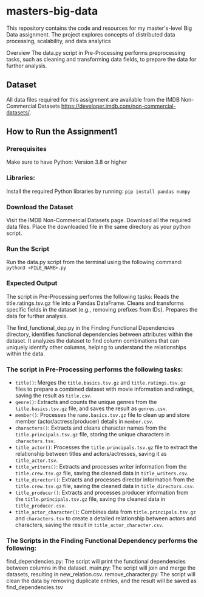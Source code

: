 # masters-big-data
This repository contains the code and resources for my master's-level Big Data assignment. The project explores concepts of distributed data processing, scalability, and data analytics

Overview
The data.py script in Pre-Processing performs preprocessing tasks, such as cleaning and transforming data fields, to prepare the data for further analysis.

## Dataset
All data files required for this assignment are available from the IMDB Non-Commercial Datasets https://developer.imdb.com/non-commercial-datasets/. 

## How to Run the Assignment1

### Prerequisites
Make sure to have Python: Version 3.8 or higher

### Libraries:
Install the required Python libraries by running:
`pip install pandas numpy`

### Download the Dataset
Visit the IMDB Non-Commercial Datasets page.
Download all the required data files.
Place the downloaded file in the same directory as your python script.

### Run the Script
Run the data.py script from the terminal using the following command:
`python3 <FILE_NAME>.py`

### Expected Output
The script in Pre-Processing performs the following tasks:
Reads the title.ratings.tsv.gz file into a Pandas DataFrame.
Cleans and transforms specific fields in the dataset (e.g., removing prefixes from IDs).
Prepares the data for further analysis.

The find_functional_dep.py in the Finding Functional Dependencies directory, identifies functional dependencies between attributes within the dataset. It analyzes the dataset to find column combinations that can uniquely identify other columns, helping to understand the relationships within the data.

### The script in Pre-Processing performs the following tasks:

- `title()`: Merges the `title.basics.tsv.gz` and `title.ratings.tsv.gz` files to prepare a combined dataset with movie information and ratings, saving the result as `title.csv`.
- `genre()`: Extracts and counts the unique genres from the `title.basics.tsv.gz` file, and saves the result as `genres.csv`.
- `member()`: Processes the `name.basics.tsv.gz` file to clean up and store member (actor/actress/producer) details in `member.csv`.
- `characters()`: Extracts and cleans character names from the `title.principals.tsv.gz` file, storing the unique characters in `characters.tsv`.
- `title_actor()`: Processes the `title.principals.tsv.gz` file to extract the relationship between titles and actors/actresses, saving it as `title_actor.tsv`.
- `title_writers()`: Extracts and processes writer information from the `title.crew.tsv.gz` file, saving the cleaned data in `title_writers.csv`.
- `title_director()`: Extracts and processes director information from the `title.crew.tsv.gz` file, saving the cleaned data in `title_directors.csv`.
- `title_producer()`: Extracts and processes producer information from the `title.principals.tsv.gz` file, saving the cleaned data in `title_producer.csv`.
- `title_actor_character()`: Combines data from `title.principals.tsv.gz` and `characters.tsv` to create a detailed relationship between actors and characters, saving the result in `title_actor_character.csv`.

### The Scripts in the Finding Functional Dependency performs the following:
find_dependencies.py: The script will print the functional dependencies between columns in the dataset.
main.py: The script will join and merge the datasets, resulting in new_relation.csv.
remove_character.py: The script will clean the data by removing duplicate entries, and the result will be saved as find_dependencies.tsv

